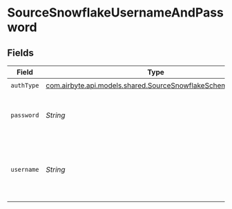 # SourceSnowflakeUsernameAndPassword


## Fields

| Field                                                                                                                 | Type                                                                                                                  | Required                                                                                                              | Description                                                                                                           | Example                                                                                                               |
| --------------------------------------------------------------------------------------------------------------------- | --------------------------------------------------------------------------------------------------------------------- | --------------------------------------------------------------------------------------------------------------------- | --------------------------------------------------------------------------------------------------------------------- | --------------------------------------------------------------------------------------------------------------------- |
| `authType`                                                                                                            | [com.airbyte.api.models.shared.SourceSnowflakeSchemasAuthType](../../models/shared/SourceSnowflakeSchemasAuthType.md) | :heavy_check_mark:                                                                                                    | N/A                                                                                                                   |                                                                                                                       |
| `password`                                                                                                            | *String*                                                                                                              | :heavy_check_mark:                                                                                                    | The password associated with the username.                                                                            |                                                                                                                       |
| `username`                                                                                                            | *String*                                                                                                              | :heavy_check_mark:                                                                                                    | The username you created to allow Airbyte to access the database.                                                     | AIRBYTE_USER                                                                                                          |
